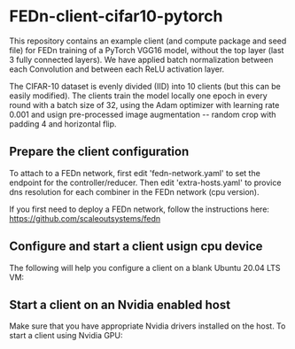 # FEDn-client-cifar10-pytorch
This repository contains an example client (and compute package and seed file) for FEDn training of a PyTorch VGG16 model, without the top layer (last 3 fully connected layers). We have applied batch normalization between each Convolution and between each ReLU activation layer. 

The CIFAR-10 dataset is evenly divided (IID) into 10 clients (but this can be easily modified). The clients train the model locally one epoch in every round with a batch size of 32, using the Adam optimizer with learning rate 0.001 and usign pre-processed image augmentation -- random crop with padding 4 and horizontal flip.

## Prepare the client configuration

To attach to a FEDn network, first edit 'fedn-network.yaml' to set the endpoint for the controller/reducer. Then edit 'extra-hosts.yaml' to provice dns resolution for each combiner in the FEDn network (cpu version).

If you first need to deploy a FEDn network, follow the instructions here: https://github.com/scaleoutsystems/fedn 

## Configure and start a client usign cpu device

The following will help you configure a client on a blank Ubuntu 20.04 LTS VM:    

<script src="https://gist.github.com/ahellander/9046dcd20e1721c7babca6fd8e646733.js"></script>

## Start a client on an Nvidia enabled host
Make sure that you have appropriate Nvidia drivers installed on the host. To start a client using Nvidia GPU:

<script src="https://gist.github.com/ahellander/41fe30e2938a8e63b08423b86c602245.js"></script>
